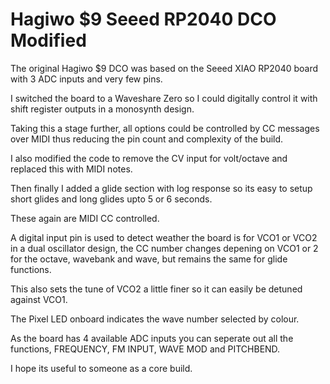# Hagiwo $9 Seeed RP2040 DCO Modified

The original Hagiwo $9 DCO was based on the Seeed XIAO RP2040 board with 3 ADC inputs and very few pins.

I switched the board to a Waveshare Zero so I could digitally control it with shift register outputs in a monosynth design.

Taking this a stage further, all options could be controlled by CC messages over MIDI thus reducing the pin count and complexity of the build.

I also modified the code to remove the CV input for volt/octave and replaced this with MIDI notes.

Then finally I added a glide section with log response so its easy to setup short glides and long glides upto 5 or 6 seconds.

These again are MIDI CC controlled.

A digital input pin is used to detect weather the board is for VCO1 or VCO2 in a dual oscillator design, the CC number changes depening on VCO1 or 2 for the octave, wavebank and wave, but remains the same for glide functions.

This also sets the tune of VCO2 a little finer so it can easily be detuned against VCO1.

The Pixel LED onboard indicates the wave number selected by colour.

As the board has 4 available ADC inputs you can seperate out all the functions, FREQUENCY, FM INPUT, WAVE MOD and PITCHBEND.

I hope its useful to someone as a core build.
